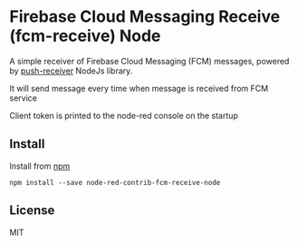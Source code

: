 # Firebase Cloud Messaging Receive (fcm-receive) Node

A simple receiver of Firebase Cloud Messaging (FCM) messages, powered by [push-receiver](https://github.com/MatthieuLemoine/push-receiver) NodeJs library.

It will send message every time when message is received from FCM service

Client token is printed to the node-red console on the startup


## Install

Install from [npm](http://npmjs.org)
```
npm install --save node-red-contrib-fcm-receive-node
```

## License

MIT
